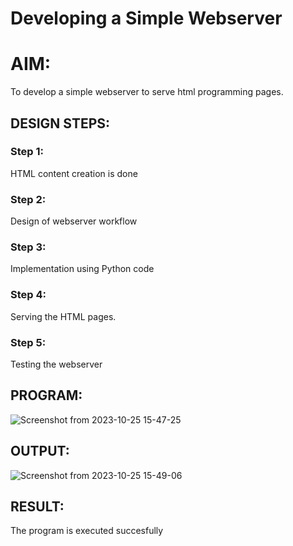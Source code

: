 # Developing a Simple Webserver

# AIM:

To develop a simple webserver to serve html programming pages.

## DESIGN STEPS:

### Step 1:

HTML content creation is done

### Step 2:

Design of webserver workflow

### Step 3:

Implementation using Python code

### Step 4:

Serving the HTML pages.

### Step 5:

Testing the webserver

## PROGRAM:
![Screenshot from 2023-10-25 15-47-25](https://github.com/gowriganeshns/webserver/assets/101335832/c9630185-8b4b-4919-9639-b4220f91f03e)

## OUTPUT:
![Screenshot from 2023-10-25 15-49-06](https://github.com/gowriganeshns/webserver/assets/101335832/a76018e9-0fea-4d15-b2ba-db287131c047)

## RESULT:
The program is executed succesfully
